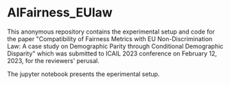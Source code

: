 # AIFairness_EUlaw
This anonymous repository contains the experimental setup and code for the paper "Compatibility of Fairness Metrics with EU Non-Discrimination Law: A case study on Demographic Parity through Conditional Demographic Disparity" which was submitted to ICAIL 2023 conference on February 12, 2023, for the reviewers' perusal.

The jupyter notebook presents the eperimental setup. 
